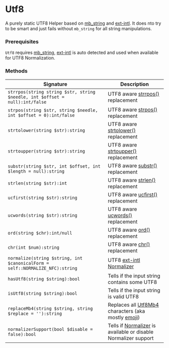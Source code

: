 # Utf8

A purely static UTF8 Helper based on [mb_string](https://php.net/mb_string) and [ext-intl](https://php.net/intl). It does nto try to be smart and just fails without `mb_string` for all string manipulations.

### Prerequisites

`Utf8` requires [mb_string](https://php.net/mb_string), [ext-intl](https://php.net/intl) is auto detected and used when available for UTF8 Normalization. 

### Methods

Signature | Description
------------ | -------------
`strrpos(string string $str, string $needle, int $offset = null):int/false` | UTF8 aware [strrpos()](https://php.net/strrpos) replacement
`strpos(string $str, string $needle, int $offset = 0):int/false` | UTF8 aware [strpos()](https://php.net/strpos) replacement
`strtolower(string $str):string` | UTF8 aware [strtolower()](https://php.net/strtolower) replacement
`strtoupper(string $str):string` | UTF8 aware [strtoupper()](https://php.net/strtoupper) replacement
`substr(string $str, int $offset, int $length = null):string` | UTF8 aware [substr()](https://php.net/substr) replacement
`strlen(string $str):int` | UTF8 aware [strlen()](https://php.net/strlen) replacement
`ucfirst(string $str):string` | UTF8 aware [ucfirst()](https://php.net/ucfirst) replacement
`ucwords(string $str):string` | UTF8 aware [ucwords()](https://php.net/ucwords) replacement
`ord(string $chr):int/null` | UTF8 aware [ord()](https://php.net/ord) replacement
`chr(int $num):string` | UTF8 aware [chr()](https://php.net/chr) replacement
`normalize(string $string, int $canonicalForm = self::NORMALIZE_NFC):string` | UTF8 [ext-intl](https://php.net/intl) [Normalizer](https://php.net/normalizer.normalize)
`hasUtf8(string $string):bool` | Tells if the input string contains some UTF8
`isUtf8(string $string):bool` | Tells if the input string is valid UTF8
`replaceMb4(string $string, string $replace = ''):string` | Replaces all [Utf8Mb4](https://stackoverflow.com/a/30074553/7630496) characters (aka mostly [emoji](https://en.wikipedia.org/wiki/Emoji))
`normalizerSupport(bool $disable = false):bool` | Tells if [Normalizer](https://php.net/normalizer.normalize) is available or disable Normalizer support
